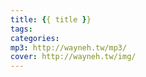 ```yaml
---
title: {{ title }}
tags:
categories:
mp3: http://wayneh.tw/mp3/
cover: http://wayneh.tw/img/
---
```

